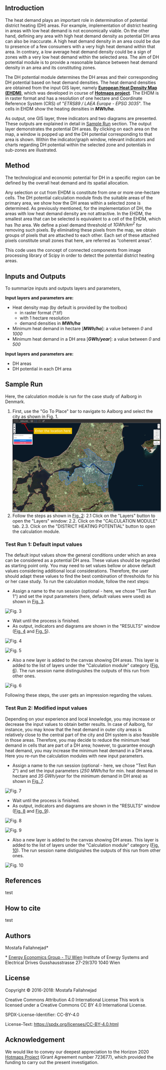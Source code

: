 ## Introduction
The heat demand plays an important role in determination of potential district heating (DH) areas. For example, implementation of district heating in areas with low heat demand is not economically viable. On the other hand, defining any area with high heat demand density as potential DH area can also be inaccurate. A high heat demand density in an area could be due to presence of a few consumers with a very high heat demand within that area. In contrary, a low average heat demand density could be a sign of zones with a very low heat demand within the selected area. The aim of DH potential module is to provide a reasonable balance between heat demand density in an area and its constituting zones.

The DH potential module determines the DH areas and their corresponding DH potential based on heat demand densities. The heat demand densities are obtained from the input GIS layer, namely **[European Heat Density Map (EHDM)](https://gitlab.com/hotmaps/heat/heat_tot_curr_density)**, which was developed in course of  **[Hotmaps project](https://www.hotmaps-project.eu)**. The EHDM is in raster format and has a resolution of one hectare and Coordinate Reference System (CRS) of "_*ETRS89 / LAEA Europe - EPSG 3035*_". The cells in EHDM show the heating densities in _**MWh/ha**_.

As output, one GIS layer, three indicators and two diagrams are presented. These outputs are explained in detail in [Sample Run](https://github.com/HotMaps/hotmaps_wiki/wiki/CM---District-Heating-Potentials#Sample-Run) section. The output layer demonstrates the potential DH areas. By clicking on each area on the map, a window is popped up and the DH potential corresponding to that area is shown. Within the indicator/graph window, relevant indicators and charts regarding DH potential within the selected zone and potentials in sub-zones are illustrated.


## Method

The technological and economic potential for DH in a specific region can be defined by the overall heat demand and its spatial allocation.


Any selection or cut from EHDM is constitute from one or more one-hectare cells. The DH potential calculation module finds the suitable areas of the primary area, we show how the DH areas within a selected zone is determined. As previously mentioned, for the implementation of DH, the areas with low heat demand density are not attractive. In the EHDM, the smallest area that can be selected is equivalent to a cell of the EHDM, which has _*1ha*_ area. We define a pixel demand threshold of _*1GWh/km<sup>2*_ for removing such pixels.
By eliminating these pixels from the map, we obtain groups of pixels that are attached to each other. Each set of these attached pixels constitute small zones that here, are referred as “coherent areas”. 


This code uses the concept of connected components from image processing library of Scipy in order to detect the potential district heating areas.


## Inputs and Outputs
To summarize inputs and outputs layers and parameters,

**Input layers and parameters are:**

* Heat density map (by default is provided by the toolbox)
  * in raster format (\*.tif)
  * with 1 hectare resolution
  * demand densities in _**MWh/ha**_
* Minimum heat demand in hectare [_**MWh/ha**_]: a value between _*0*_ and _*1000*_
* Minimum heat demand in a DH area [_**GWh/year**_]: a value between _*0*_ and _*500*_

**Input layers and parameters are:**

* DH areas
* DH potential in each DH area


## Sample Run
Here, the calculation module is run for the case study of Aalborg in Denmark.

1. First, use the "Go To Place" bar to navigate to Aalborg and select the city as shown in Fig. 1.
![Fig. 1](./images/cm_dh_potential/1.png)
2. Follow the steps as shown in [Fig. 2]():
2.1 Click on the "Layers" button to open the "Layers" window:
2.2. Click on the "CALCULATION MODULE" tab.
2.3. Click on the "DISTRICT HEATING POTENTIAL" button to open the calculation module.



### Test Run 1: Default input values

The default input values show the general conditions under which an area can be considered as a potential DH area. These values should be regarded as starting point only. You may need to set values bellow or above default values considering additional local considerations. Therefore, the user should adapt these values to find the best combination of thresholds for his or her case study.
To run the calculation module, follow the next steps:

* Assign a name to the run session (optional - here, we chose "Test Run 1") and set the input parameters (here, default values were used) as shown in [Fig. 3]().

![Fig. 3]()

* Wait until the process is finished.
* As output, indicators and diagrams are shown in the "RESULTS" window ([Fig. 4]() and [Fig. 5]()).

![Fig. 4]()

![Fig. 5]()

* Also a new layer is added to the canvas showing DH areas. This layer is added to the list of layers under the "Calculation module" category ([Fig. 6]()). The run session name distinguishes the outputs of this run from other ones.

![Fig. 6]()

Following these steps, the user gets an impression regarding the values.


### Test Run 2: Modified input values

Depending on your experience and  local knowledge, you may increase or decrease the input values to obtain better results. In case of Aalborg, for instance, you may know that the heat demand in outer city areas is relatively close to the central part of the city and DH system is also feasible in those areas. Therefore, you may decide to reduce the minimum heat demand in cells that are part of a DH area; however, to guarantee enough heat demand, you may increase the minimum heat demand in a DH area. Here you re-run the calculation modules with new input parameters.

* Assign a name to the run session (optional - here, we chose "Test Run 2") and set the input parameters (_*250 MWh/ha*_ for min. heat demand in hectare and _*35 GWh/year*_ for the minimum demand in DH area) as shown in [Fig. 7]().

![Fig. 7]()

* Wait until the process is finished.
* As output, indicators and diagrams are shown in the "RESULTS" window ([Fig. 8]() and [Fig. 9]()).

![Fig. 8]()

![Fig. 9]()

* Also a new layer is added to the canvas showing DH areas. This layer is added to the list of layers under the "Calculation module" category ([Fig. 10]()). The run session name distiguishes the outputs of this run from other ones.

![Fig. 10]()



## References

test



## How to cite

test


## Authors
Mostafa Fallahnejad\*

\* [Energy Economics Group - TU Wien](https://eeg.tuwien.ac.at/)
Institute of Energy Systems and Electrical Drives
Gusshausstrasse 27-29/370
1040 Wien


## License
Copyright © 2016-2018: Mostafa Fallahnejad

Creative Commons Attribution 4.0 International License
This work is licensed under a Creative Commons CC BY 4.0 International License.

SPDX-License-Identifier: CC-BY-4.0

License-Text: https://spdx.org/licenses/CC-BY-4.0.html


## Acknowledgement
We would like to convey our deepest appreciation to the Horizon 2020 [Hotmaps Project](https://www.hotmaps-project.eu) (Grant Agreement number 723677), which provided the funding to carry out the present investigation.